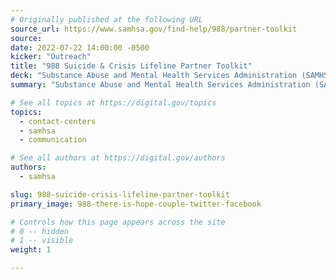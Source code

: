 ```yaml
---
# Originally published at the following URL
source_url: https://www.samhsa.gov/find-help/988/partner-toolkit
source: 
date: 2022-07-22 14:00:00 -0500
kicker: "Outreach"
title: "988 Suicide & Crisis Lifeline Partner Toolkit"
deck: "Substance Abuse and Mental Health Services Administration (SAMHSA) recognizes the need for governments, states, territories, tribes, crisis centers, and partners to speak with one voice to ensure there is a clear understanding about what 988 is and how it will work. We encourage you to use these communication outreach materials and build upon them with your community coalitions to meet the needs of your specific audiences."
summary: "Substance Abuse and Mental Health Services Administration (SAMHSA) recognizes the need for governments, states, territories, tribes, crisis centers, and partners to speak with one voice to ensure there is a clear understanding about what 988 is and how it will work. We encourage you to use these communication outreach materials and build upon them with your community coalitions to meet the needs of your specific audiences."

# See all topics at https://digital.gov/topics
topics:
  - contact-centers
  - samhsa
  - communication

# See all authors at https://digital.gov/authors
authors:
  - samhsa

slug: 988-suicide-crisis-lifeline-partner-toolkit
primary_image: 988-there-is-hope-couple-twitter-facebook

# Controls how this page appears across the site
# 0 -- hidden
# 1 -- visible
weight: 1

---
```

